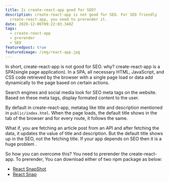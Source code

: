 ```yaml
---
title: Is create-react-app good for SEO?
description: create-react-app is not good for SEO. For SEO friendly
  create-react-app, you need to prerender it.
date: 2020-12-06T09:22:03.348Z
tags:
  - create-react-app
  - prerender
  - SEO
featuredpost: true
featuredimage: /img/react-app.jpg
---
```

In short, create-react-app is not good for SEO. why? create-react-app is a SPA(single page application). In a SPA, all necessary HTML, JavaScript, and CSS code retrieved by the browser with a single page load or data add dynamically to the page based on certain actions.

Search engines and social media look for SEO meta tags on the website. Based on these meta tags, display formated content to the user.

By default in create-react-app, metatag like title and description mentioned in `public/index.html`. When the page loads, the default title shows in the tab of the browser and for every route, it follows the same.
 
What if, you are fetching an article post from an API and after fetching the data, it updates the value of title and description. But the default title shows up in the SEO, not the fetching title. If your app depends on SEO then it is a huge problem.

So how you can overcome this? You need to prerender the create-react-app. To prerender, You can download either of two npm package as below:

- [React SnapShot](https://www.npmjs.com/package/react-snapshot)
- [React Snap](https://www.npmjs.com/package/react-snap)